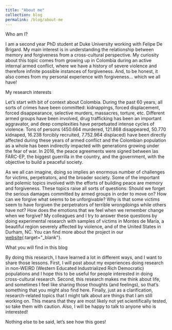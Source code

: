 ```yaml
---
title: "About me"
collection: blog
permalink: /blog/about-me
---
```


Who am I?

I am a second year PhD student at Duke University working with Felipe De Brigard. My main interest is in understanding the relationship between memory and forgiveness from a cross-cultural perspective. My curiosity about this topic comes from growing up in Colombia during an active internal armed conflict, where we have a history of severe violence and therefore infinite possible instances of forgiveness. And, to be honest, it also comes from my personal experience with forgiveness… which we all have!

My research interests

Let’s start with bit of context about Colombia. During the past 60 years, all sorts of crimes have been committed: kidnappings, forced displacement, forced disappearance, selective murders, massacres, torture, etc. Different armed groups have been involved, drug trafficking has been an important aggravator, and deep complexities have perpetuated intense cycles of violence. Tons of persons (450.664 murdered, 121.868 disappeared, 50.770 kidnaped, 16.238 forcibly recruited, 7.752.964 displaced) have been directly affected during these years of armed conflict and the Colombian population as a whole has been indirectly impacted with generations growing under the fear of war. In 2016, the peace agreements were signed between las FARC-EP, the biggest guerrilla in the country, and the government, with the objective to build a peaceful society.

As we all can imagine, doing so implies an enormous number of challenges for victims, perpetrators, and the broader society. Some of the important and polemic topics involved with the efforts of building peace are memory and forgiveness. These topics raise all sorts of questions: Should we forget the serious damages committed by armed groups in order to move on? How can we forgive what seems to be unforgivable? Why is that some victims seem to have forgiven the perpetrators of terrible wrongdoings while others have not? How does the emotions that we feel when we remember change when we forgive? My colleagues and I try to answer these questions by doing experimental research with samples of victims in Montes de María, a beautiful region severely affected by violence, and of the United States in Durham, NC. You can find more about the project in our [website](https://www.memoryandforgiveness.org/){:target="_blank"}.

 What you will find in this blog

By doing this research, I have learned a lot in different ways, and I want to share those lessons. First, I will post about my experiences doing research in non-WEIRD (Western Educated Industrialized Rich Democratic) populations and I hope this to be useful for people interested in doing cross-cultural research. Second, this research makes me think about life, and sometimes I feel like sharing those thoughts (and feelings), so that’s something that you might also find here. Finally, just as a clarification, research-related topics that I might talk about are things that I am still working on. This means that they are most likely not yet scientifically tested, so take them with caution. Also, I will be happy to talk to anyone who is interested!

Nothing else to be said, let’s see how this goes!
